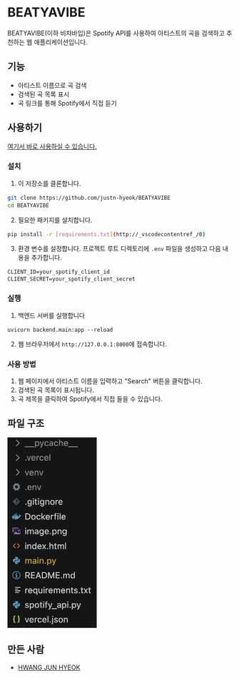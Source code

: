 # BEATYAVIBE
BEATYAVIBE(이하 비챠바입)은 Spotify API를 사용하여 아티스트의 곡을 검색하고 추천하는 웹 애플리케이션입니다.  

## 기능
- 아티스트 이름으로 곡 검색
- 검색된 곡 목록 표시
- 곡 링크를 통해 Spotify에서 직접 듣기

## 사용하기
[여기서 바로 사용하실 수 있습니다.](https://port-0-beatyavibe-m4zzgmuf7c4d0496.sel4.cloudtype.app)

### 설치

1. 이 저장소를 클론합니다.

```bash
git clone https://github.com/justn-hyeok/BEATYAVIBE
cd BEATYAVIBE
```

2. 필요한 패키지를 설치합니다.

```bash
pip install -r [requirements.txt](http://_vscodecontentref_/0)
```

3. 환경 변수를 설정합니다. 프로젝트 루트 디렉토리에 `.env` 파일을 생성하고 다음 내용을 추가합니다.

```
CLIENT_ID=your_spotify_client_id
CLIENT_SECRET=your_spotify_client_secret
```

### 실행

1. 백엔드 서버를 실행합니다

```
uvicorn backend.main:app --reload
```

2. 웹 브라우저에서 `http://127.0.0.1:8000`에 접속합니다.

### 사용 방법

1. 웹 페이지에서 아티스트 이름을 입력하고 "Search" 버튼을 클릭합니다.
2. 검색된 곡 목록이 표시됩니다.
3. 곡 제목을 클릭하여 Spotify에서 직접 들을 수 있습니다.

## 파일 구조

<img src="image.png" alt="파일 구조" width="200px">

## 만든 사람
- [HWANG JUN HYEOK](https://www.instagram.com/wnsgurjh_/)